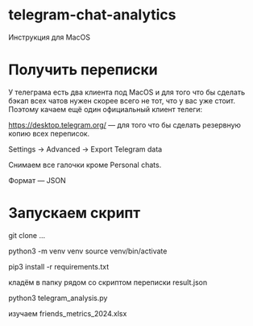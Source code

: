 # telegram-chat-analytics

Инструкция для MacOS

# Получить переписки

У телеграма есть два клиента под MacOS и для того что бы сделать бэкап всех чатов нужен скорее всего не тот, что у вас уже стоит. Поэтому качаем ещё один официальный клиент телеги:

https://desktop.telegram.org/ — для того что бы сделать резервную копию всех переписок.

Settings -> Advanced -> Export Telegram data

Снимаем все галочки кроме Personal chats.

Формат — JSON

# Запускаем скрипт

git clone ...

python3 -m venv venv
source venv/bin/activate

pip3 install -r requirements.txt

кладём в папку рядом со скриптом переписки result.json

python3 telegram_analysis.py

изучаем friends_metrics_2024.xlsx
